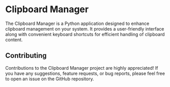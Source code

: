 # Clipboard Manager
The Clipboard Manager is a Python application designed to enhance clipboard management on your system. It provides a user-friendly interface along with convenient keyboard shortcuts for efficient handling of clipboard content.

## Contributing

Contributions to the Clipboard Manager project are highly appreciated! If you have any suggestions, feature requests, or bug reports, please feel free to open an issue on the GitHub repository.
